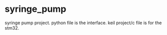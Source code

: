 # syringe_pump
syringe pump project.
python file is the interface.
keil project/c file is for the stm32.
